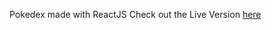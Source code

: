 Pokedex made with ReactJS
Check out the Live Version <a href="https://cranky-ptolemy-0a55b4.netlify.com" target="_blank">here</a>